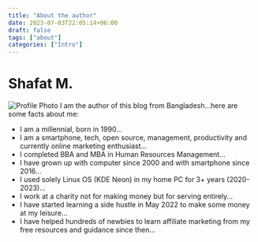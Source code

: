 ```yaml
---
title: "About the author"
date: 2023-07-03T22:05:14+06:00
draft: false
tags: ["about"]
categories: ["Intro"]
---
```


# Shafat M.
![Profile Photo](/images/photos/profilepicsmall.jpg "Shafat M.")
I am the author of this blog from Bangladesh...here are some facts about me:
- I am a millennial, born in 1990...
- I am a smartphone, tech, open source, management, productivity and currently online marketing enthusiast...
- I completed BBA and MBA in Human Resources Management...
- I have grown up with computer since 2000 and with smartphone since 2016...
- I used solely Linux OS (KDE Neon) in my home PC for 3+ years (2020-2023)... 
- I work at a charity not for making money but for serving entirely...
- I have started learning a side hustle in May 2022 to make some money at my leisure...
- I have helped hundreds of newbies to learn affiliate marketing from my free resources and guidance since then...
